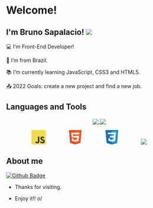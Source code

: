 # Welcome!

 

## I'm Bruno Sapalacio! <img src="https://raw.githubusercontent.com/iampavangandhi/iampavangandhi/master/gifs/Hi.gif" width="30px">

 

:computer: I'm Front-End Developer!

:house_with_garden: I’m from Brazil.

:books: I’m currently learning JavaScript, CSS3 and HTML5.

:outbox_tray: 2022 Goals: create a new project and find a new job.

## Languages and Tools
<p align="center">
  <a href="https://github.com/anuraghazra/github-readme-stats">
    <img
      align="center"
      height="165"
      src="https://github-readme-stats.vercel.app/api?username=brunosapalacio&theme=codeSTACKr&count_private=true&show_icons=true"
    />
  </a>
  <a href="https://github.com/anuraghazra/github-readme-stats">
    <img
      align="center"
      height="165"
      src="https://github-readme-stats.vercel.app/api/top-langs/?username=brunosapalacio&layout=compact&theme=codeSTACKr"
    />
  </a>
</p>
<div align="center">
<img height="40" src="https://raw.githubusercontent.com/devicons/devicon/master/icons/javascript/javascript-original.svg">
    &nbsp;&nbsp;&nbsp;&nbsp;&nbsp;&nbsp;&nbsp;&nbsp;&nbsp;&nbsp;&nbsp;&nbsp;&nbsp;
    <img height="40" src="https://raw.githubusercontent.com/devicons/devicon/master/icons/html5/html5-original.svg">
    &nbsp;&nbsp;&nbsp;&nbsp;&nbsp;&nbsp;&nbsp;&nbsp;&nbsp;&nbsp;&nbsp;&nbsp;&nbsp;
    <img height="40" src="https://raw.githubusercontent.com/devicons/devicon/master/icons/css3/css3-original.svg">
    &nbsp;&nbsp;&nbsp;&nbsp;&nbsp;&nbsp;&nbsp;&nbsp;&nbsp;&nbsp;&nbsp;&nbsp;&nbsp;
    <img height="40" src="https://cdn.jsdelivr.net/gh/devicons/devicon/icons/bootstrap/bootstrap-original.svg">
    &nbsp;&nbsp;&nbsp;&nbsp;&nbsp;&nbsp;&nbsp;&nbsp;&nbsp;&nbsp;&nbsp;&nbsp;&nbsp;
</div>

## About me

[![Github Badge](https://img.shields.io/badge/-Github-000?style=flat-square&logo=Github&logoColor=white&link=LINK_GIT)](https://github.com/BrunoSapalacio)

- Thanks for visiting.

- Enjoy it!! o/
